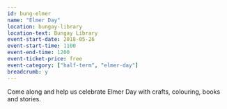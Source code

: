 ```yaml
---
id: bung-elmer
name: "Elmer Day"
location: bungay-library
location-text: Bungay Library
event-start-date: 2018-05-26
event-start-time: 1100
event-end-time: 1200
event-ticket-price: free
event-category: ["half-term", "elmer-day"]
breadcrumb: y
---
```


Come along and help us celebrate Elmer Day with crafts, colouring, books and stories.
